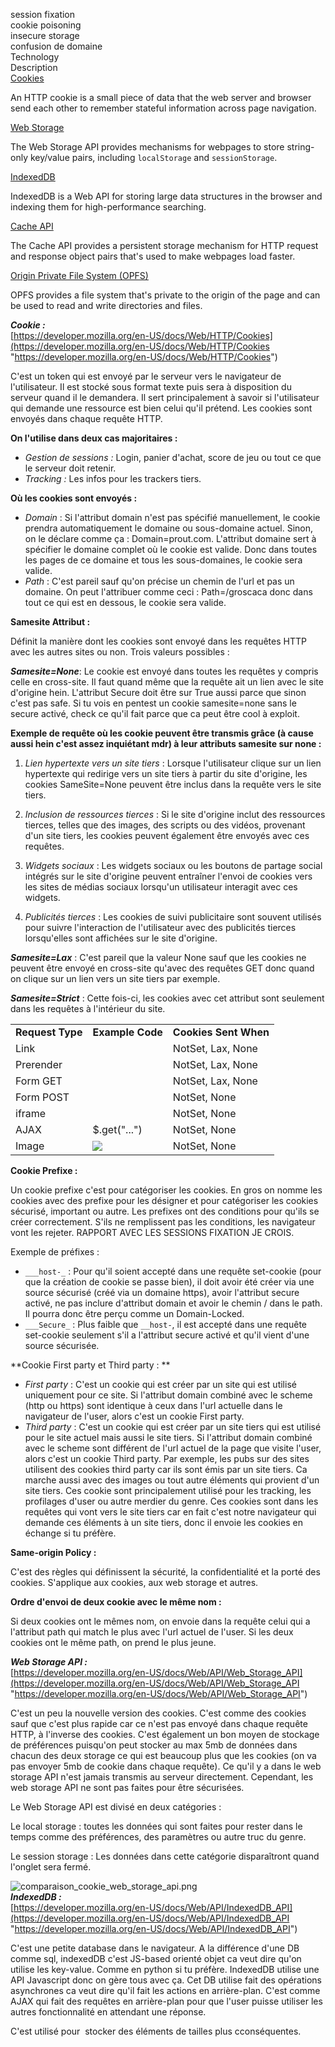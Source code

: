 session fixation  
cookie poisoning  
insecure storage  
confusion de domaine  
Technology  
Description  
[Cookies](https://developer.mozilla.org/en-US/docs/Web/HTTP/Cookies "https://developer.mozilla.org/en-US/docs/Web/HTTP/Cookies")

An HTTP cookie is a small piece of data that the web server and browser send each other to remember stateful information across page navigation.

[Web Storage](https://developer.mozilla.org/en-US/docs/Web/API/Web_Storage_API "https://developer.mozilla.org/en-US/docs/Web/API/Web_Storage_API")

The Web Storage API provides mechanisms for webpages to store string-only key/value pairs, including `localStorage` and `sessionStorage`.

[IndexedDB](https://developer.mozilla.org/en-US/docs/Web/API/IndexedDB_API "https://developer.mozilla.org/en-US/docs/Web/API/IndexedDB_API")

IndexedDB is a Web API for storing large data structures in the browser and indexing them for high-performance searching.

[Cache API](https://developer.mozilla.org/en-US/docs/Web/API/Cache "https://developer.mozilla.org/en-US/docs/Web/API/Cache")

The Cache API provides a persistent storage mechanism for HTTP request and response object pairs that's used to make webpages load faster.

[Origin Private File System (OPFS)](https://developer.mozilla.org/en-US/docs/Web/API/File_System_API/Origin_private_file_system "https://developer.mozilla.org/en-US/docs/Web/API/File_System_API/Origin_private_file_system")

OPFS provides a file system that's private to the origin of the page and can be used to read and write directories and files.

_**Cookie :**_  
[https://developer.mozilla.org/en-US/docs/Web/HTTP/Cookies](https://developer.mozilla.org/en-US/docs/Web/HTTP/Cookies "https://developer.mozilla.org/en-US/docs/Web/HTTP/Cookies")

C'est un token qui est envoyé par le serveur vers le navigateur de l'utilisateur. Il est stocké sous format texte puis sera à disposition du serveur quand il le demandera. Il sert principalement à savoir si l'utilisateur qui demande une ressource est bien celui qu'il prétend. Les cookies sont envoyés dans chaque requête HTTP.

**On l'utilise dans deux cas majoritaires :**

- _Gestion de sessions :_ Login, panier d'achat, score de jeu ou tout ce que le serveur doit retenir.
- _Tracking :_ Les infos pour les trackers tiers.

**Où les cookies sont envoyés :**

- _Domain_ : Si l'attribut domain n'est pas spécifié manuellement, le cookie prendra automatiquement le domaine ou sous-domaine actuel. Sinon, on le déclare comme ça : Domain=prout.com. L'attribut domaine sert à spécifier le domaine complet où le cookie est valide. Donc dans toutes les pages de ce domaine et tous les sous-domaines, le cookie sera valide.
- *Path* : C'est pareil sauf qu'on précise un chemin de l'url et pas un domaine. On peut l'attribuer comme ceci : Path=/groscaca donc dans tout ce qui est en dessous, le cookie sera valide.

**Samesite Attribut :**

Définit la manière dont les cookies sont envoyé dans les requêtes HTTP avec les autres sites ou non. Trois valeurs possibles :

***Samesite=None***: Le cookie est envoyé dans toutes les requêtes y compris celle en cross-site. Il faut quand même que la requête ait un lien avec le site d'origine hein. L'attribut Secure doit être sur True aussi parce que sinon c'est pas safe. Si tu vois en pentest un cookie samesite=none sans le secure activé, check ce qu'il fait parce que ca peut être cool à exploit.

**Exemple de requête où les cookie peuvent être transmis grâce (à cause aussi hein c'est assez inquiétant mdr) à leur attributs samesite sur none :**

1. *Lien hypertexte vers un site tiers* : Lorsque l'utilisateur clique sur un lien hypertexte qui redirige vers un site tiers à partir du site d'origine, les cookies SameSite=None peuvent être inclus dans la requête vers le site tiers.
    
2. _Inclusion de ressources tierces_ : Si le site d'origine inclut des ressources tierces, telles que des images, des scripts ou des vidéos, provenant d'un site tiers, les cookies peuvent également être envoyés avec ces requêtes.
    
3. _Widgets sociaux_ : Les widgets sociaux ou les boutons de partage social intégrés sur le site d'origine peuvent entraîner l'envoi de cookies vers les sites de médias sociaux lorsqu'un utilisateur interagit avec ces widgets.
    
4. _Publicités tierces_ : Les cookies de suivi publicitaire sont souvent utilisés pour suivre l'interaction de l'utilisateur avec des publicités tierces lorsqu'elles sont affichées sur le site d'origine.
    

_**Samesite=Lax**_ : C'est pareil que la valeur None sauf que les cookies ne peuvent être envoyé en cross-site qu'avec des requêtes GET donc quand on clique sur un lien vers un site tiers par exemple.

***Samesite=Strict*** : Cette fois-ci, les cookies avec cet attribut sont seulement dans les requêtes à l'intérieur du site.

||||
|---|---|---|
|**Request Type**|**Example Code**|**Cookies Sent When**|
|Link|[](#)|NotSet, Lax, None|
|Prerender||NotSet, Lax, None|
|Form GET||NotSet, Lax, None|
|Form POST||NotSet, None|
|iframe||NotSet, None|
|AJAX|$.get("...")|NotSet, None|
|Image|![](...)|NotSet, None|

**Cookie Prefixe :**

Un cookie prefixe c'est pour catégoriser les cookies. En gros on nomme les cookies avec des prefixe pour les désigner et pour catégoriser les cookies sécurisé, important ou autre. Les prefixes ont des conditions pour qu'ils se créer correctement. S'ils ne remplissent pas les conditions, les navigateur vont les rejeter. RAPPORT AVEC LES SESSIONS FIXATION JE CROIS.

Exemple de préfixes :

- `___host-_` : Pour qu'il soient accepté dans une requête set-cookie (pour que la création de cookie se passe bien), il doit avoir été créer via une source sécurisé (créé via un domaine https), avoir l'attribut secure activé, ne pas inclure d'attribut domain et avoir le chemin / dans le path. Il pourra donc être perçu comme un Domain-Locked.
- `___Secure_` : Plus faible que `__host-`, il est accepté dans une requête set-cookie seulement s'il a l'attribut secure activé et qu'il vient d'une source sécurisée.

**Cookie First party et Third party : **

- *First party* : C'est un cookie qui est créer par un site qui est utilisé uniquement pour ce site. Si l'attribut domain combiné avec le scheme (http ou https) sont identique à ceux dans l'url actuelle dans le navigateur de l'user, alors c'est un cookie First party.
- _Third party_ : C'est un cookie qui est créer par un site tiers qui est utilisé pour le site actuel mais aussi le site tiers. Si l'attribut domain combiné avec le scheme sont différent de l'url actuel de la page que visite l'user, alors c'est un cookie Third party. Par exemple, les pubs sur des sites utilisent des cookies third party car ils sont émis par un site tiers. Ca marche aussi avec des images ou tout autre éléments qui provient d'un site tiers. Ces cookie sont principalement utilisé pour les tracking, les profilages d'user ou autre merdier du genre. Ces cookies sont dans les requêtes qui vont vers le site tiers car en fait c'est notre navigateur qui demande ces éléments à un site tiers, donc il envoie les cookies en échange si tu préfère.

**Same-origin Policy :**

C'est des règles qui définissent la sécurité, la confidentialité et la porté des cookies. S'applique aux cookies, aux web storage et autres.

**Ordre d'envoi de deux cookie avec le même nom :**

Si deux cookies ont le mêmes nom, on envoie dans la requête celui qui a l'attribut path qui match le plus avec l'url actuel de l'user. Si les deux cookies ont le même path, on prend le plus jeune.

_**Web Storage API :**_  
[https://developer.mozilla.org/en-US/docs/Web/API/Web_Storage_API](https://developer.mozilla.org/en-US/docs/Web/API/Web_Storage_API "https://developer.mozilla.org/en-US/docs/Web/API/Web_Storage_API")

C'est un peu la nouvelle version des cookies. C'est comme des cookies sauf que c'est plus rapide car ce n'est pas envoyé dans chaque requête HTTP, à l'inverse des cookies. C'est également un bon moyen de stockage de préférences puisqu'on peut stocker au max 5mb de données dans chacun des deux storage ce qui est beaucoup plus que les cookies (on va pas envoyer 5mb de cookie dans chaque requête). Ce qu'il y a dans le web storage API n'est jamais transmis au serveur directement. Cependant, les web storage API ne sont pas faites pour être sécurisées.

Le Web Storage API est divisé en deux catégories :

Le local storage : toutes les données qui sont faites pour rester dans le temps comme des préférences, des paramètres ou autre truc du genre.

Le session storage : Les données dans cette catégorie disparaîtront quand l'onglet sera fermé.

![comparaison_cookie_web_storage_api.png](file:///home/wpkaliuser/.config/joplin-desktop/resources/c7ed960920e8df16f41763ef72600a0a.png?t=1704547534182)  
_**IndexedDB :**_  
[https://developer.mozilla.org/en-US/docs/Web/API/IndexedDB_API](https://developer.mozilla.org/en-US/docs/Web/API/IndexedDB_API "https://developer.mozilla.org/en-US/docs/Web/API/IndexedDB_API")

C'est une petite database dans le navigateur. A la différence d'une DB comme sql, indexedDB c'est JS-based orienté objet ca veut dire qu'on utilise les key-value. Comme en python si tu préfère. IndexedDB utilise une API Javascript donc on gère tous avec ça. Cet DB utilise fait des opérations asynchrones ca veut dire qu'il fait les actions en arrière-plan. C'est comme AJAX qui fait des requêtes en arrière-plan pour que l'user puisse utiliser les autres fonctionnalité en attendant une réponse.

C'est utilisé pour  stocker des éléments de tailles plus cconséquentes.